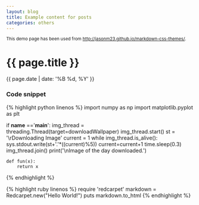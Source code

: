 ```yaml
---
layout: blog
title: Example content for posts  
categories: others
---
```



<p><small>This demo page has been used from <a href="http://jasonm23.github.io/markdown-css-themes/" target="_blank">http://jasonm23.github.io/markdown-css-themes/</a>.</small></p>

<h1>{{ page.title }}</h1>
<p>{{ page.date | date: '%B %d, %Y' }}</p>


### Code snippet

{% highlight python linenos %}
import numpy as np
import matplotlib.pyplot as plt

if __name__ =='__main__':
    img_thread = threading.Thread(target=downloadWallpaper)
    img_thread.start()
    st = '\rDownloading Image'
    current = 1
    while img_thread.is_alive():
        sys.stdout.write(st+'.'*((current)%5))
        current=current+1
        time.sleep(0.3)
    img_thread.join()
    print('\nImage of the day downloaded.')
    
    def fun(x):
		return x
    
{% endhighlight %}

{% highlight ruby linenos %}
require 'redcarpet'
markdown = Redcarpet.new("Hello World!")
puts markdown.to_html
{% endhighlight %}


